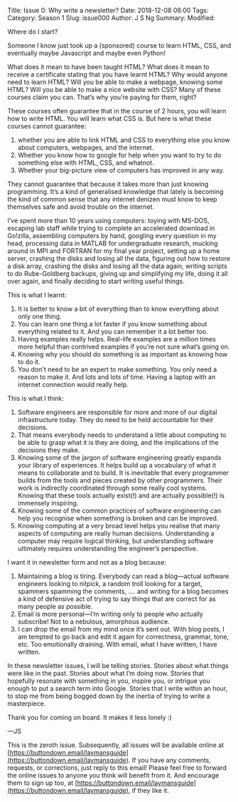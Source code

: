 Title: Issue 0: Why write a newsletter?
Date: 2018-12-08 08:00
Tags: 
Category: Season 1
Slug: issue000
Author: J S Ng
Summary: 
Modified: 

Where do I start?

Someone I know just took up a (sponsored) course to learn HTML, CSS, and eventually maybe Javascript and maybe even Python!

What does it mean to have been taught HTML? What does it mean to receive a certificate stating that you have learnt HTML? Why would anyone need to learn HTML? Will you be able to make a webpage, knowing some HTML? Will you be able to make a nice website with CSS? Many of these courses claim you can. That’s why you’re paying for them, right?

These courses often guarantee that in the course of 2 hours, you will learn how to write HTML. You will learn what CSS is. But here is what these courses cannot guarantee:

1. whether you are able to link HTML and CSS to everything else you know about computers, webpages, and the internet.
2. Whether you know how to google for help when you want to try to do something else with HTML, CSS, and whatnot.
3. Whether your big-picture view of computers has improved in any way.

They cannot guarantee that because it takes more than just knowing programming. It’s a kind of generalised knowledge that lately is becoming the kind of common sense that any internet denizen must know to keep themselves safe and avoid trouble on the internet.

I’ve spent more than 10 years using computers: toying with MS-DOS, escaping lab staff while trying to complete an accelerated download in Go!zilla, assembling computers by hand, googling every question in my head, processing data in MATLAB for undergraduate research, mucking around in MPI and FORTRAN for my final year project, setting up a home server, crashing the disks and losing all the data, figuring out how to restore a disk array, crashing the disks and losing all the data again, writing scripts to do Rube-Goldberg backups, giving up and simplifying my life, doing it all over again, and finally deciding to start writing useful things.

This is what I learnt:

1. It is better to know a bit of everything than to know everything about only one thing.
2. You can learn one thing a lot faster if you know something about everything related to it. And you can remember it a lot better too.
3. Having examples really helps. Real-life examples are a million times more helpful than contrived examples if you’re not sure what’s going on.
4. Knowing why you should do something is as important as knowing how to do it.
5. You don't need to be an expert to make something. You only need a reason to make it. And lots and lots of time. Having a laptop with an internet connection would really help.

This is what I think:

1. Software engineers are responsible for more and more of our digital infrastructure today. They do need to be held accountable for their decisions.
2. That means everybody needs to understand a little about computing to be able to grasp what it is they are doing, and the implications of the decisions they make.
3. Knowing some of the jargon of software engineering greatly expands your library of experiences. It helps build up a vocabulary of what it means to collaborate and to build. It is inevitable that every programmer builds from the tools and pieces created by other programmers.
Their work is indirectly coordinated through some really cool systems. Knowing that these tools actually exist(!) and are actually possible(!) is immensely inspiring.
4. Knowing some of the common practices of software engineering can help you recognise when something is broken and can be improved.
5. Knowing computing at a very broad level helps you realise that many aspects of computing are really human decisions. Understanding a computer may require logical thinking, but understanding software ultimately requires understanding the engineer’s perspective.

I want it in newsletter form and not as a blog because:

1. Maintaining a blog is tiring. Everybody can read a blog—actual software engineers looking to nitpick, a random troll looking for a target, spammers spamming the comments, …. and writing for a blog becomes a kind of defensive act of trying to say things that are correct for as many people as possible.
2. Email is more personal—I’m writing only to people who actually subscribe! Not to a nebulous, amorphous audience.
3. I can drop the email from my mind once it’s sent out. With blog posts, I am tempted to go back and edit it again for correctness, grammar, tone, etc. Too emotionally draining. With email, what I have written, I have written.

In these newsletter issues, I will be telling stories. Stories about what things were like in the past. Stories about what I’m doing now. Stories that hopefully resonate with something in you, inspire you, or intrigue you enough to put a search term into Google. Stories that I write within an hour, to stop me from being bogged down by the inertia of trying to write a masterpiece.

Thank you for coming on board. It makes it less lonely :)

—JS

This is the zeroth issue. Subsequently, all issues will be available online at [https://buttondown.email/laymansguide](https://buttondown.email/laymansguide). If you have any comments, requests, or corrections, just reply to this email! Please feel free to forward the online issues to anyone you think will benefit from it. And encourage them to sign up too, at [https://buttondown.email/laymansguide](https://buttondown.email/laymansguide), if they like it. 
